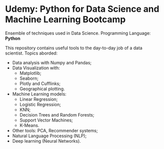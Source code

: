 # Udemy: Python for Data Science and Machine Learning Bootcamp

Ensemble of techniques used in Data Science.
Programming Language: **Python**

This repository contains useful tools to the day-to-day job of a data scientist.
Topics aborded:
  * Data analysis with Numpy and Pandas;
  * Data Visualization with:
    * Matplotlib;
    * Seaborn;
    * Plotly and Cufflinks;
    * Geographical plotting.
  * Machine Learning models:
    * Linear Regression;
    * Logistic Regression;
    * KNN;
    * Decision Trees and Random Forests;
    * Support Vector Machines;
    * K-Means.
  * Other tools: PCA, Recommender systems;
  * Natural Language Processing (NLP);
  * Deep learning (Neural Networks).
